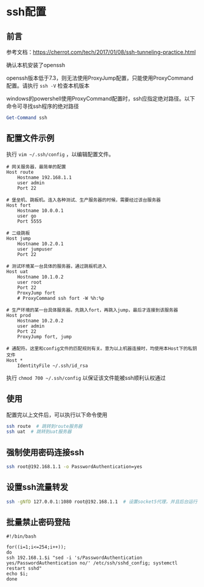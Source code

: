 # ssh配置

## 前言

参考文档：https://cherrot.com/tech/2017/01/08/ssh-tunneling-practice.html

确认本机安装了openssh

openssh版本低于7.3，则无法使用ProxyJump配置，只能使用ProxyCommand配置。请执行 `ssh -V` 检查本机版本

windows的powershell使用ProxyCommand配置时，ssh应指定绝对路径。以下命令可寻找ssh程序的绝对路径
``` powershell
Get-Command ssh
```

## 配置文件示例

执行 `vim ~/.ssh/config` ，以编辑配置文件。

``` config
# 网关服务器，最简单的配置
Host route
    Hostname 192.168.1.1
    user admin
    Port 22

# 堡垒机、跳板机。连入各种测试、生产服务器的时候，需要经过该台服务器
Host fort
    Hostname 10.0.0.1
    user go
    Port 5555

# 二级跳板
Host jump
    Hostname 10.2.0.1
    user jumpuser
    Port 22

# 测试环境某一台具体的服务器，通过跳板机进入
Host uat
    Hostname 10.1.0.2
    user root
    Port 22
    ProxyJump fort
    # ProxyCommand ssh fort -W %h:%p

# 生产环境的某一台具体服务器。先跳入fort，再跳入jump，最后才连接到该服务器
Host prod
    Hostname 10.2.0.2
    user admin
    Port 22
    ProxyJump fort, jump

# 通配符。这里和config文件的匹配规则有关。意为以上机器连接时，均使用本Host下的私钥文件
Host *
    IdentityFile ~/.ssh/id_rsa
```

执行 `chmod 700 ~/.ssh/config` 以保证该文件能被ssh顺利认权通过

## 使用

配置完以上文件后，可以执行以下命令使用

``` bash
ssh route  # 跳转到route服务器
ssh uat  # 跳转到uat服务器
```

## 强制使用密码连接ssh

```bash
ssh root@192.168.1.1 -o PasswordAuthentication=yes
```

## 设置ssh流量转发

```bash
ssh -gNfD 127.0.0.1:1080 root@192.168.1.1  # 设置socket5代理，并且后台运行。去掉f参数则是前台运行。
```

## 批量禁止密码登陆

```
#!/bin/bash

for((i=1;i<=254;i++));
do
ssh 192.168.1.$i "sed -i 's/PasswordAuthentication yes/PasswordAuthentication no/' /etc/ssh/sshd_config; systemctl restart sshd"
echo $i;
done
```
